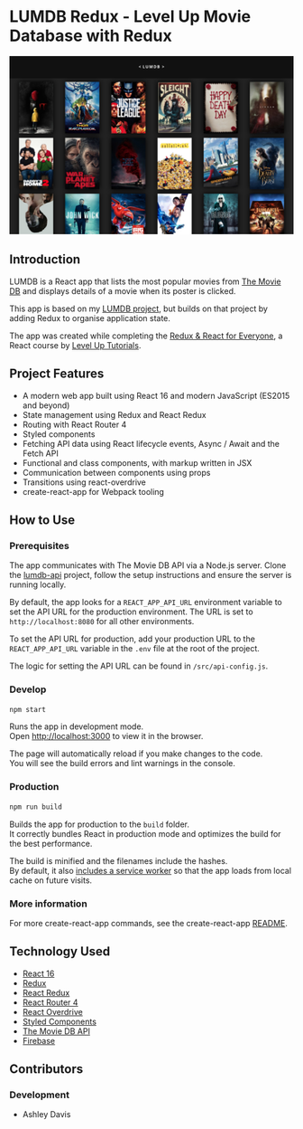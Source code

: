 # LUMDB Redux - Level Up Movie Database with Redux

![LUMDB - List View](./docs/lumdb-list.png)

## Introduction

LUMDB is a React app that lists the most popular movies from [The Movie DB](https://www.themoviedb.org/) and displays details of a movie when its poster is clicked.

This app is based on my [LUMDB project](https://github.com/ashdavis/lumdb), but builds on that project by adding Redux to organise application state.

The app was created while completing the [Redux & React for Everyone](https://www.leveluptutorials.com/tutorials/redux-and-react-for-everyone), a React course by [Level Up Tutorials](https://www.leveluptutorials.com).


## Project Features

- A modern web app built using React 16 and modern JavaScript (ES2015 and beyond)
- State management using Redux and React Redux
- Routing with React Router 4
- Styled components
- Fetching API data using React lifecycle events, Async / Await and the Fetch API
- Functional and class components, with markup written in JSX
- Communication between components using props
- Transitions using react-overdrive
- create-react-app for Webpack tooling


## How to Use

### Prerequisites

The app communicates with The Movie DB API via a Node.js server. Clone the [lumdb-api](https://github.com/ashdavis/lumdb-api) project, follow the setup instructions and ensure the server is running locally.

By default, the app looks for a `REACT_APP_API_URL` environment variable to set the API URL for the production environment. The URL is set to `http://localhost:8080` for all other environments.

To set the API URL for production, add your production URL to the `REACT_APP_API_URL` variable in the `.env` file at the root of the project.

The logic for setting the API URL can be found in `/src/api-config.js`.

### Develop

```sh
npm start
```

Runs the app in development mode.<br>
Open [http://localhost:3000](http://localhost:3000) to view it in the browser.

The page will automatically reload if you make changes to the code.<br>
You will see the build errors and lint warnings in the console.

### Production

```sh
npm run build
```

Builds the app for production to the `build` folder.<br>
It correctly bundles React in production mode and optimizes the build for the best performance.

The build is minified and the filenames include the hashes.<br>
By default, it also [includes a service worker](./docs/create-react-app-readme.md#making-a-progressive-web-app) so that the app loads from local cache on future visits.

### More information

For more create-react-app commands, see the create-react-app [README](./docs/create-react-app-readme.md).


## Technology Used

- [React 16](https://reactjs.org)
- [Redux](https://redux.js.org/)
- [React Redux](https://github.com/reactjs/react-redux)
- [React Router 4](https://reacttraining.com/react-router/)
- [React Overdrive](https://github.com/berzniz/react-overdrive)
- [Styled Components](https://www.styled-components.com/)
- [The Movie DB API](https://www.themoviedb.org/documentation/api)
- [Firebase](https://firebase.google.com/)


## Contributors

### Development

- Ashley Davis
